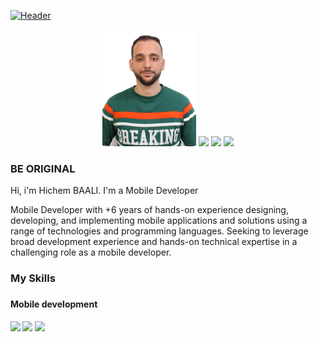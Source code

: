 [![Header]()]()
<p align="center">
<img src="https://github.com/hichemBAALI/hichemBAALI/blob/main/hichem_github.jpg" width="150"/>
<a href="https://www.facebook.com/hichem.bili/" target="_blank"><img src="https://cdn.iconscout.com/icon/free/png-512/facebook-logo-2019-1597680-1350125.png" width="25"/><a/>
<a href="https://www.instagram.com/hichembili/" target="_blank"><img src="https://www.pngkey.com/png/full/283-2831746_insta-icon-instagram.png" width="25"/><a/>
<a href="https://www.linkedin.com/in/hichem-baali-16790b11a/" target="_blank"><img src="https://cdn4.iconfinder.com/data/icons/social-messaging-ui-color-shapes-2-free/128/social-linkedin-circle-512.png" width="25"/><a/>
</p>

<h3>BE ORIGINAL</h3>

<p>Hi, i'm Hichem BAALI. I'm a Mobile Developer</p>
<p>
Mobile Developer with +6 years of hands-on experience designing, developing, and implementing mobile applications and solutions using a range of technologies and programming languages. Seeking to leverage broad development experience and hands-on technical expertise in a challenging role as a mobile developer.
</p>

<h3>My Skills<h3/>
<h4>Mobile development<h4/>
  <p>
    <img src="https://cdn4.iconfinder.com/data/icons/logos-3/600/React.js_logo-512.png" width="100" padding="10"/>
    <img src="https://cdn.iconscout.com/icon/free/png-256/android-2719784-2265530.png" width="100" padding="10"/>
    <img src="https://cdn.iconscout.com/icon/free/png-256/app-store-461590.png" width="100" padding="10"/>
  </p>
